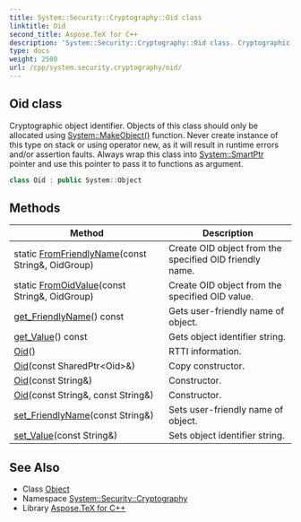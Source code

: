 ```yaml
---
title: System::Security::Cryptography::Oid class
linktitle: Oid
second_title: Aspose.TeX for C++
description: 'System::Security::Cryptography::Oid class. Cryptographic object identifier. Objects of this class should only be allocated using System::MakeObject() function. Never create instance of this type on stack or using operator new, as it will result in runtime errors and/or assertion faults. Always wrap this class into System::SmartPtr pointer and use this pointer to pass it to functions as argument in C++.'
type: docs
weight: 2500
url: /cpp/system.security.cryptography/oid/
---
```

## Oid class


Cryptographic object identifier. Objects of this class should only be allocated using [System::MakeObject()](../../system/makeobject/) function. Never create instance of this type on stack or using operator new, as it will result in runtime errors and/or assertion faults. Always wrap this class into [System::SmartPtr](../../system/smartptr/) pointer and use this pointer to pass it to functions as argument.

```cpp
class Oid : public System::Object
```

## Methods

| Method | Description |
| --- | --- |
| static [FromFriendlyName](./fromfriendlyname/)(const String\&, OidGroup) | Create OID object from the specified OID friendly name. |
| static [FromOidValue](./fromoidvalue/)(const String\&, OidGroup) | Create OID object from the specified OID value. |
| [get_FriendlyName](./get_friendlyname/)() const | Gets user-friendly name of object. |
| [get_Value](./get_value/)() const | Gets object identifier string. |
| [Oid](./oid/)() | RTTI information. |
| [Oid](./oid/)(const SharedPtr\<Oid\>\&) | Copy constructor. |
| [Oid](./oid/)(const String\&) | Constructor. |
| [Oid](./oid/)(const String\&, const String\&) | Constructor. |
| [set_FriendlyName](./set_friendlyname/)(const String\&) | Sets user-friendly name of object. |
| [set_Value](./set_value/)(const String\&) | Sets object identifier string. |
## See Also

* Class [Object](../../system/object/)
* Namespace [System::Security::Cryptography](../)
* Library [Aspose.TeX for C++](../../)
